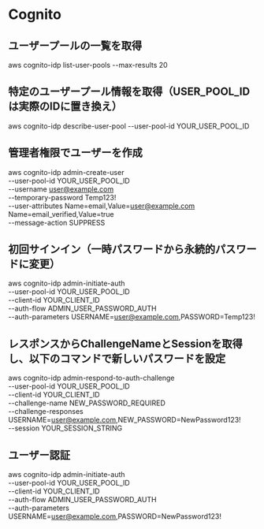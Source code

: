 # Cognito
## ユーザープールの一覧を取得
aws cognito-idp list-user-pools --max-results 20

## 特定のユーザープール情報を取得（USER_POOL_IDは実際のIDに置き換え）
aws cognito-idp describe-user-pool --user-pool-id YOUR_USER_POOL_ID

## 管理者権限でユーザーを作成
aws cognito-idp admin-create-user \
  --user-pool-id YOUR_USER_POOL_ID \
  --username user@example.com \
  --temporary-password Temp123! \
  --user-attributes Name=email,Value=user@example.com Name=email_verified,Value=true \
  --message-action SUPPRESS

## 初回サインイン（一時パスワードから永続的パスワードに変更）
aws cognito-idp admin-initiate-auth \
  --user-pool-id YOUR_USER_POOL_ID \
  --client-id YOUR_CLIENT_ID \
  --auth-flow ADMIN_USER_PASSWORD_AUTH \
  --auth-parameters USERNAME=user@example.com,PASSWORD=Temp123!

## レスポンスからChallengeNameとSessionを取得し、以下のコマンドで新しいパスワードを設定
aws cognito-idp admin-respond-to-auth-challenge \
  --user-pool-id YOUR_USER_POOL_ID \
  --client-id YOUR_CLIENT_ID \
  --challenge-name NEW_PASSWORD_REQUIRED \
  --challenge-responses USERNAME=user@example.com,NEW_PASSWORD=NewPassword123! \
  --session YOUR_SESSION_STRING

## ユーザー認証
aws cognito-idp admin-initiate-auth \
  --user-pool-id YOUR_USER_POOL_ID \
  --client-id YOUR_CLIENT_ID \
  --auth-flow ADMIN_USER_PASSWORD_AUTH \
  --auth-parameters USERNAME=user@example.com,PASSWORD=NewPassword123!